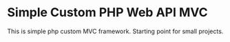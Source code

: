  
# Simple Custom PHP Web API MVC

This is simple php custom MVC framework. Starting point for small projects.

